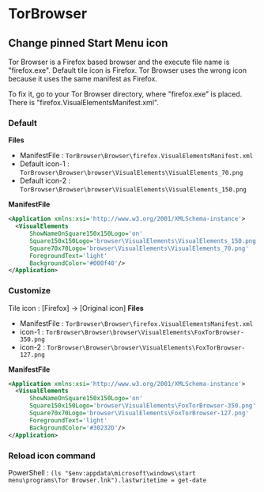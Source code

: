 # TorBrowser

## Change pinned Start Menu icon

Tor Browser is a Firefox based browser and the execute file name is "firefox.exe".
Default tile icon is Firefox.
Tor Browser uses the wrong icon because it uses the same manifest as Firefox.

To fix it, go to your Tor Browser directory, where "firefox.exe" is placed. There is "firefox.VisualElementsManifest.xml".

### Default

**Files**
- ManifestFile : ` TorBrowser\Browser\firefox.VisualElementsManifest.xml ` 
- Default icon-1 : ` TorBrowser\Browser\browser\VisualElements\VisualElements_70.png `
- Default icon-2 : ` TorBrowser\Browser\browser\VisualElements\VisualElements_150.png `

**ManifestFile**
``` xml
<Application xmlns:xsi='http://www.w3.org/2001/XMLSchema-instance'>
  <VisualElements
      ShowNameOnSquare150x150Logo='on'
      Square150x150Logo='browser\VisualElements\VisualElements_150.png'
      Square70x70Logo='browser\VisualElements\VisualElements_70.png'
      ForegroundText='light'
      BackgroundColor='#000f40'/>
</Application>
```

### Customize
Tile icon : [Firefox] -> [Original icon]
**Files**
- ManifestFile : ` TorBrowser\Browser\firefox.VisualElementsManifest.xml ` 
- icon-1 : ` TorBrowser\Browser\browser\VisualElements\FoxTorBrowser-350.png `
- icon-2 : ` TorBrowser\Browser\browser\VisualElements\FoxTorBrowser-127.png `

**ManifestFile**
```xml
<Application xmlns:xsi='http://www.w3.org/2001/XMLSchema-instance'>
  <VisualElements
      ShowNameOnSquare150x150Logo='on'
      Square150x150Logo='browser\VisualElements\FoxTorBrowser-350.png'
      Square70x70Logo='browser\VisualElements\FoxTorBrowser-127.png'
      ForegroundText='light'
      BackgroundColor='#30232D'/>
</Application>

```

### Reload icon command
PowerShell : ` (ls "$env:appdata\microsoft\windows\start menu\programs\Tor Browser.lnk").lastwritetime = get-date `